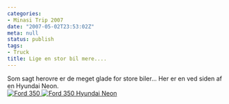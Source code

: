 ```yaml
---
categories:
- Minasi Trip 2007
date: "2007-05-02T23:53:02Z"
meta: null
status: publish
tags:
- Truck
title: Lige en stor bil mere....
---
```

Som sagt herovre er de meget glade for store biler... Her er en ved siden af en Hyundai Neon.  
[![Ford 350](/assets/images/cimg1065.thumbnail.JPG) ](http://xipher.dk/assets/images/cimg1065.JPG "Ford 350")[![Ford 350 Hyundai Neon](/assets/images/cimg1066.thumbnail.JPG)](http://xipher.dk/assets/images/cimg1066.JPG "Ford 350 Hyundai Neon")

